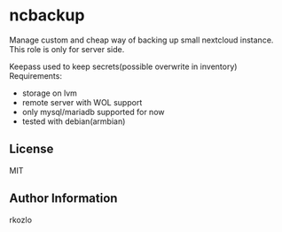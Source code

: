 ncbackup
=========

Manage custom and cheap way of backing up small nextcloud instance.
This role is only for server side.

Keepass used to keep secrets(possible overwrite in inventory)
Requirements:
- storage on lvm
- remote server with WOL support
- only mysql/mariadb supported for now
- tested with debian(armbian)

License
-------

MIT

Author Information
------------------

rkozlo
